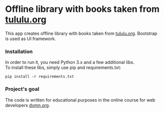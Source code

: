 # Offline library with books taken from [tululu.org](https://tululu.org/)

This app creates offline library with books taken from [tululu.org](https://tululu.org/).
Bootstrap is used as UI framework.

### Installation

In order to run it, you need Python 3.x and a few additional libs.  
To install these libs, simply use pip and requirements.txt:
```
pip install -r requirements.txt
```

### Project's goal

The code is written for educational purposes in the online course for web developers [dvmn.org](https://dvmn.org/).